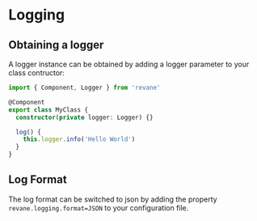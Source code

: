 # Logging

## Obtaining a logger

A logger instance can be obtained by adding a logger parameter to your class contructor:

```ts
import { Component, Logger } from 'revane'

@Component
export class MyClass {
  constructor(private logger: Logger) {}

  log() {
    this.logger.info('Hello World')
  }
}
```

## Log Format

The log format can be switched to json by adding the property `revane.logging.format=JSON` to your configuration file.